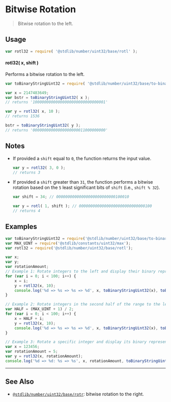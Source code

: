 <!--

@license Apache-2.0

Copyright (c) 2024 The Stdlib Authors.

Licensed under the Apache License, Version 2.0 (the "License");
you may not use this file except in compliance with the License.
You may obtain a copy of the License at

   http://www.apache.org/licenses/LICENSE-2.0

Unless required by applicable law or agreed to in writing, software
distributed under the License is distributed on an "AS IS" BASIS,
WITHOUT WARRANTIES OR CONDITIONS OF ANY KIND, either express or implied.
See the License for the specific language governing permissions and
limitations under the License.

-->

# Bitwise Rotation

> Bitwise rotation to the left.

<section class="usage">

## Usage

```javascript
var rotl32 = require( '@stdlib/number/uint32/base/rotl' );
```

#### rotl32( x, shift )

Performs a bitwise rotation to the left.

```javascript
var toBinaryStringUint32 = require( '@stdlib/number/uint32/base/to-binary-string' );

var x = 2147483649;
var bstr = toBinaryStringUint32( x );
// returns '10000000000000000000000000000001'

var y = rotl32( x, 10 );
// returns 1536

bstr = toBinaryStringUint32( y );
// returns '00000000000000000000011000000000'
```

</section>

<!-- /.usage -->

<section class="notes">

## Notes

-   If provided a `shift` equal to `0`, the function returns the input value.

    ```javascript
    var y = rotl32( 3, 0 );
    // returns 3
    ```

-   If provided a `shift` greater than `31`, the function performs a bitwise rotation based on the `5` least significant bits of `shift` (i.e., `shift % 32`).

    ```javascript
    var shift = 34; // 00000000000000000000000000100010

    var y = rotl( 1, shift ); // 00000000000000000000000000000100
    // returns 4
    ```

</section>

<!-- /.notes -->

<section class="examples">

## Examples

<!-- eslint no-undef: "error" -->

```javascript
var toBinaryStringUint32 = require('@stdlib/number/uint32/base/to-binary-string');
var MAX_UINT = require('@stdlib/constants/uint32/max');
var rotl32 = require('@stdlib/number/uint32/base/rotl');

var x;
var y;
var rotationAmount;
// Example 1: Rotate integers to the left and display their binary representations
for (var i = 0; i < 100; i++) {
    x = i;
    y = rotl32(x, 10);
    console.log('%d => %s => %s => %d', x, toBinaryStringUint32(x), toBinaryStringUint32(y), y);
}

// Example 2: Rotate integers in the second half of the range to the left and display their binary representations
var HALF = (MAX_UINT + 1) / 2;
for (var i = 0; i < 100; i++) {
    x = HALF + i;
    y = rotl32(x, 10);
    console.log('%d => %s => %s => %d', x, toBinaryStringUint32(x), toBinaryStringUint32(y), y);
}

// Example 3: Rotate a specific integer and display its binary representation
var x = 123456;
var rotationAmount = 5;
var y = rotl32(x, rotationAmount);
console.log('%d => %d: %s => %s', x, rotationAmount, toBinaryStringUint32(x), toBinaryStringUint32(y));
```

</section>

<!-- /.examples -->

<!-- Section for related `stdlib` packages. Do not manually edit this section, as it is automatically populated. -->

<section class="related">

* * *

## See Also

-   <span class="package-name">[`@stdlib/number/uint32/base/rotr`][@stdlib/number/uint32/base/rotr]</span><span class="delimiter">: </span><span class="description">bitwise rotation to the right.</span>

</section>

<!-- /.related -->

<!-- Section for all links. Make sure to keep an empty line after the `section` element and another before the `/section` close. -->

<section class="links">

<!-- <related-links> -->

[@stdlib/number/uint32/base/rotr]: https://github.com/stdlib-js/stdlib/tree/develop/lib/node_modules/%40stdlib/number/uint32/base/rotr

<!-- </related-links> -->

</section>

<!-- /.links -->
